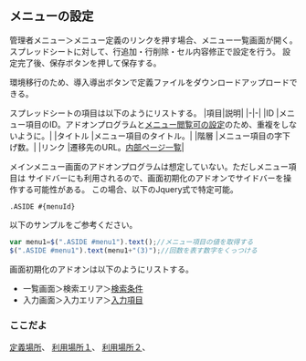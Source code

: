 ## メニューの設定

管理者メニュー＞メニュー定義のリンクを押す場合、メニュー一覧画面が開く。
スプレッドシートに対して、行追加・行削除・セル内容修正で設定を行う。
設定完了後、保存ボタンを押して保存する。

環境移行のため、導入導出ボタンで定義ファイルをダウンロードアップロードできる。

スプレッドシートの項目は以下のようにリストする。
|項目|説明|
|-|-|
|ID			|メニュー項目のID。アドオンプログラムと[メニュー閲覧可の設定](help/role.menu.md)のため、重複をしないように。|
|タイトル	|メニュー項目のタイトル。|
|階層		|メニュー項目の字下げ数。|
|リンク		|遷移先のURL。[内部ページ一覧](pages.md)|

メインメニュー画面のアドオンプログラムは想定していない。ただしメニュー項目は
サイドバーにも利用されるので、画面初期化のアドオンでサイドバーを操作する可能性がある。
この場合、以下のJquery式で特定可能。

```
.ASIDE #{menuId}
```

以下のサンプルをご参考ください。

```js
var menu1=$(".ASIDE #menu1").text();//メニュー項目の値を取得する
$(".ASIDE #menu1").text(menu1+"(3)");//回数を表す数字をくっつける
```

画面初期化のアドオンは以下のようにリストする。

- 一覧画面＞検索エリア＞[検索条件](condition.conds.md)
- 入力画面＞入力エリア＞[入力項目](input.fds.md)

### ここだよ
[定義場所](https://efwgrp.github.io/ske_image/svg/menu.def.svg)、
[利用場所１](https://efwgrp.github.io/ske_image/svg/menu.svg)、
[利用場所２](https://efwgrp.github.io/ske_image/svg/menu.sidebar.svg)、
